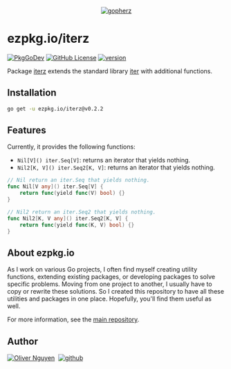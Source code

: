 <div align="center">

[![gopherz](https://ezpkg.io/_/gopherz.svg)](https://ezpkg.io)

</div>

# ezpkg.io/iterz

[![PkgGoDev](https://pkg.go.dev/badge/ezpkg.io/iterz)](https://pkg.go.dev/ezpkg.io/iterz)
[![GitHub License](https://img.shields.io/github/license/ezpkg/iterz)](https://github.com/ezpkg/iterz/tree/main/LICENSE)
[![version](https://img.shields.io/github/v/tag/ezpkg/iterz?label=version)](https://pkg.go.dev/ezpkg.io/iterz?tab=versions)

Package [iterz](https://pkg.go.dev/ezpkg.io/iterz) extends the standard library [iter](https://pkg.go.dev/iter) with additional functions.

## Installation

```sh
go get -u ezpkg.io/iterz@v0.2.2
```

## Features

Currently, it provides the following functions:

- `Nil[V]() iter.Seq[V]`: returns an iterator that yields nothing.
- `Nil2[K, V]() iter.Seq2[K, V]`: returns an iterator that yields nothing.

```go
// Nil return an iter.Seq that yields nothing.
func Nil[V any]() iter.Seq[V] {
	return func(yield func(V) bool) {}
}

// Nil2 return an iter.Seq2 that yields nothing.
func Nil2[K, V any]() iter.Seq2[K, V] {
	return func(yield func(K, V) bool) {}
}
```

## About ezpkg.io

As I work on various Go projects, I often find myself creating utility functions, extending existing packages, or developing packages to solve specific problems. Moving from one project to another, I usually have to copy or rewrite these solutions. So I created this repository to have all these utilities and packages in one place. Hopefully, you'll find them useful as well.

For more information, see the [main repository](https://github.com/ezpkg/ezpkg).

## Author

[![Oliver Nguyen](https://olivernguyen.io/_/badge.svg)](https://olivernguyen.io)&nbsp;&nbsp;[![github](https://img.shields.io/badge/GitHub-100000?style=for-the-badge&logo=github&logoColor=white)](https://github.com/iOliverNguyen)
